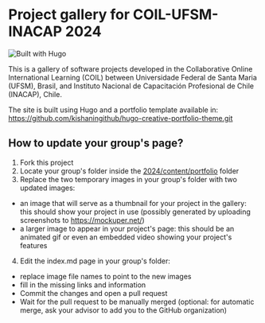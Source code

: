 # Project gallery for COIL-UFSM-INACAP 2024

![Built with Hugo](https://img.shields.io/badge/built%20with-Hugo-blueviolet)

This is a gallery of software projects developed in the Collaborative Online International Learning (COIL) between Universidade Federal de Santa Maria (UFSM), Brasil, and Instituto Nacional de Capacitación Profesional de Chile (INACAP), Chile.

The site is built using Hugo and a portfolio template available in: https://github.com/kishaningithub/hugo-creative-portfolio-theme.git

## How to update your group's page?

1. Fork this project
2. Locate your group's folder inside the [2024/content/portfolio](2024/content/portfolio/) folder
3. Replace the two temporary images in your group's folder with two updated images:
  - an image that will serve as a thumbnail for your project in the gallery: this should show your project in use (possibly generated by uploading screenshots to https://mockuper.net/)
  - a larger image to appear in your project's page: this should be an animated gif or even an embedded video showing your project's features
4. Edit the index.md page in your group's folder:
  - replace image file names to point to the new images
  - fill in the missing links and information 
- Commit the changes and open a pull request
- Wait for the pull request to be manually merged (optional: for automatic merge, ask your advisor to add you to the GitHub organization)

